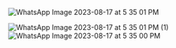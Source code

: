 ![WhatsApp Image 2023-08-17 at 5 35 01 PM](https://github.com/sparshz/password_generator/assets/111739511/df41140e-1847-4b28-8b44-dcd7e842676d)

![WhatsApp Image 2023-08-17 at 5 35 01 PM (1)](https://github.com/sparshz/password_generator/assets/111739511/78f0457b-8270-4c68-b946-4257dc89f3fc)
![WhatsApp Image 2023-08-17 at 5 35 00 PM](https://github.com/sparshz/password_generator/assets/111739511/3935c8a6-b044-4440-8577-d178f07d67ab)
